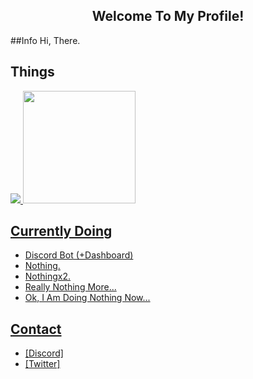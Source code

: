 <h2 align='center'>Welcome To My Profile!</h2>
##Info
Hi, There.

## Things
<a href="https://github.com/thejoaqun">
<img src="https://lanyard-profile-readme.vercel.app/api/899400183396302918"/>
<a href="https://github.com/thejoaqun">
<img height="180em" src="https://github-readme-stats.vercel.app/api?username=thejoaqun&include_all_commits=true&show_icons=true&hide_border=true&hide_title=true&count_private=true&theme=dark"/>

## Currently Doing
* Discord Bot (+Dashboard)
* Nothing.
* Nothingx2.
* Really Nothing More...
* Ok, I Am Doing Nothing Now...

## Contact
* [[Discord]](https://discord.com/users/899400183396302918)
* [[Twitter]](https://twitter.com/thejoaqun)